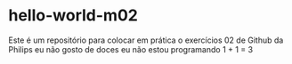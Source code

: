 # hello-world-m02
Este é um repositório para colocar em prática o exercícios 02 de Github da Philips
eu não gosto de doces
eu não estou programando
1 + 1 = 3